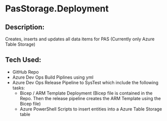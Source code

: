 # PasStorage.Deployment

## Description: 
Creates, inserts and updates all data items for PAS (Currently only Azure Table Storage)

## Tech Used:
* GitHub Repo
* Azure Dev Ops Build Piplines using yml
* Azure Dev Ops Release Pipeline to SysTest which include the following tasks:
  + Bicep / ARM Template Deployment (Bicep file is contained in the Repo. Then the release pipeline creates the ARM Template using the Bicep file)  
  + Azure PowerShell Scripts to insert entities into a Azure Table Storage table
